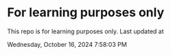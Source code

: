 # For learning purposes only
This repo is for learning purposes only.
Last updated at

Wednesday, October 16, 2024 7:58:03 PM

